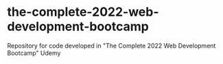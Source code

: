 # the-complete-2022-web-development-bootcamp
Repository for code developed in "The Complete 2022 Web Development Bootcamp" Udemy
